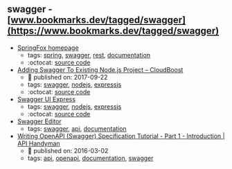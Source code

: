 swagger - [www.bookmarks.dev/tagged/swagger](https://www.bookmarks.dev/tagged/swagger)
---
* [SpringFox homepage](http://springfox.github.io/springfox/)
    * tags: [spring](../tagged/spring.md), [swagger](../tagged/swagger.md), [rest](../tagged/rest.md), [documentation](../tagged/documentation.md)
    * :octocat: [source code](https://github.com/springfox/springfox)
* [Adding Swagger To Existing Node.js Project – CloudBoost](https://blog.cloudboost.io/adding-swagger-to-existing-node-js-project-92a6624b855b)
    * :calendar: published on: 2017-09-22
    * tags: [swagger](../tagged/swagger.md), [nodejs](../tagged/nodejs.md), [expressjs](../tagged/expressjs.md)
    * :octocat: [source code](https://github.com/GenFirst/swagger-to-existing-nodejs-project)
* [Swagger UI Express](https://www.npmjs.com/package/swagger-ui-express)
    * tags: [swagger](../tagged/swagger.md), [nodejs](../tagged/nodejs.md), [expressjs](../tagged/expressjs.md)
    * :octocat: [source code](https://github.com/scottie1984/swagger-ui-express)
* [Swagger Editor](https://editor.swagger.io/)
    * tags: [swagger](../tagged/swagger.md), [api](../tagged/api.md), [documentation](../tagged/documentation.md)
* [Writing OpenAPI (Swagger) Specification Tutorial - Part 1 - Introduction | API Handyman](https://apihandyman.io/writing-openapi-swagger-specification-tutorial-part-1-introduction/)
    * :calendar: published on: 2016-03-02
    * tags: [api](../tagged/api.md), [openapi](../tagged/openapi.md), [documentation](../tagged/documentation.md), [swagger](../tagged/swagger.md)
